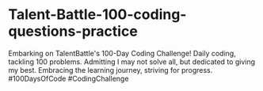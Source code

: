# Talent-Battle-100-coding-questions-practice
Embarking on TalentBattle's 100-Day Coding Challenge! Daily coding, tackling 100 problems. Admitting I may not solve all, but dedicated to giving my best. Embracing the learning journey, striving for progress. #100DaysOfCode #CodingChallenge
